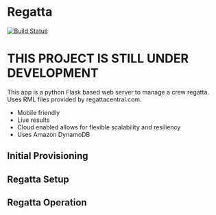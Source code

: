 # Regatta
[![Build Status](https://travis-ci.org/blanzp/regatta.svg?branch=master)](https://travis-ci.org/blanzp/regatta)

# THIS PROJECT IS STILL UNDER DEVELOPMENT

This app is a python Flask based web server to manage a crew regatta.
Uses RML files provided by regattacentral.com.

* Mobile friendly
* Live results
* Cloud enabled allows for flexible scalability and resiliency
* Uses Amazon DynamoDB


## Initial Provisioning

## Regatta Setup

## Regatta Operation
